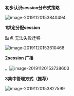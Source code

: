 **初步认识session分布式策略**

![image-20191120153840494](C:\Users\lenovo\AppData\Roaming\Typora\typora-user-images\image-20191120153840494.png)

**1绑定分配session**   

缺点  无法失败迁移

![image-20191120153610468](C:\Users\lenovo\AppData\Roaming\Typora\typora-user-images\image-20191120153610468.png)

**2session 广播**

。![image-20191120153738603](C:\Users\lenovo\AppData\Roaming\Typora\typora-user-images\image-20191120153738603.png)

**3集中管理方式（推荐）**

![image-20191120153827599](C:\Users\lenovo\AppData\Roaming\Typora\typora-user-images\image-20191120153827599.png)